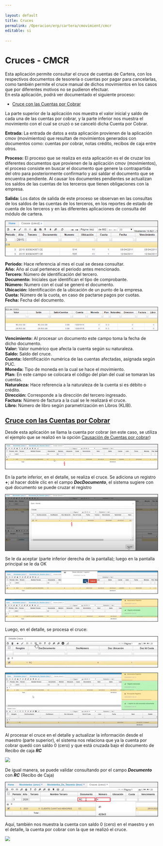 ```yaml
---

layout: default
title: Cruces
permalink: /Operacion/erp/cartera/cmovimient/cmcr
editable: si

---
```




# Cruces - CMCR



Esta aplicación permite consultar el cruce de cuentas de Cartera, con los respectivos documentos de tesorería o cuentas por pagar para cancelarlas, como también permite el cruce manual de dichos movimientos en los casos que por diferentes motivos no se pudieron efectuar.  
En esta aplicación, podrá ver documentado el siguiente proceso:  

- [Cruce con las Cuentas por Cobrar](http://docs.oasiscom.com/Operacion/erp/cartera/cmovimient/cmcr#cruce-con-las-cuentas-por-cobrar) 

La parte superior de la aplicación nos muestra el valor inicial y saldo de cada una de las cuentas por cobrar, y la parte inferior nos muestra el movimiento con el cual se cruzó o se canceló dicha Cuenta por Cobrar.  



**Entrada:** La entrada de datos a esta aplicación provienen de la aplicación cmov (movimientos) que resultan de movimientos generados con documentos como: cuentas por cobrar, notas crédito, recibos de caja entre otros.  



**Proceso:** El proceso que se realiza en esta aplicación es el de cruzar los diferentes documentos que provienen de la aplicación cmov (movimientos), el proceso consiste en buscar el documento que genere la contrapartida del otro para posteriormente confirmarlo y así saldar el documento que se encuentra pendiente. Al causar los documentes pendientes se actualizan los saldos de las cuentas de los terceros que tienen obligaciones con la empresa.  



**Salida:** Los datos de salida de este proceso se observan en las consultas de los saldos de las cuentas de los terceros, en los reportes de estado de cuenta de los terceros y en las diferentes aplicaciones de consulta del módulo de cartera.  





![](CMCR1.png)





**Periodo:** Hace referencia al mes el cual se desea consultar.  
**Año:** Año al cual pertenece el periodo antes mencionado.  
**Tercero:** Número de identificación del tercero.  
**Documento:** Iniciales que identifican el tipo de comprobante.  
**Número:** Numero con el cual se generó el documento.  
**Ubicación:** Identificación de la ubicación de un punto de la empresa.  
**Cuota:** Número de la cuota, en caso de pactarse pagos por cuotas.  
**Fecha:** Fecha del documento.  





![](CMCR2.png)





**Vencimiento:** Al procesar un documento este campo toma la fecha de dicho documento.  
**Valor:** Valor numérico que afecta la cuenta según su naturaleza.  
**Saldo:** Saldo del cruce.  
**Cuenta:** Identificación numérica de las cuentas afectadas, asignada según PUC.  
**Moneda:** Tipo de moneda en la cual se hace el movimiento.  
**Plan:** En este campo se colocara el código del plan del cual se tomaran las cuentas.  
**Naturaleza:** Hace referencia a la naturaleza de la cuenta si es débito o crédito.  
**Dirección:** Corresponde a la dirección del tercero ingresado.  
**Factura:** Número de factura a la cual se le realizará el cruce.  
**Libro:** Número de libro según parametrización en Libros (KLIB).  


## [Cruce con las Cuentas por Cobrar](http://docs.oasiscom.com/Operacion/erp/cartera/cmovimient/cmcr#cruce-con-las-cuentas-por-cobrar)  

Desde esta aplicación se llama la cuenta por cobrar (en este caso, se utiliza el ejemplo que se realizó en la opción [Causación de Cuentas por cobrar](http://docs.oasiscom.com/Operacion/erp/cartera/cmovimient/cmov#causacion-de-cuentas-por-cobrar))  

![](cmcr3.png)  

En la parte inferior, en el detalle, se realiza el cruce.  Se adiciona un registro **+**; al hacer doble clic en el campo **_DocDocumento_**, el sistema sugiere con qué documento se puede cruzar el registro  

![](cmcr4.png)  

Se le da aceptar (parte inferior derecha de la pantalla); luego en la pantalla principal se le da OK  

![](cmcr5.png)  

![](cmcr6.png)  

Luego, en el detalle, se procesa el cruce:  

![](cmcr7.png)  

![](cmcr8.png)  

Al procesar el cruce en el detalle y actualizar la información desde el maestro (parte superior), el sistema nos relaciona que ya la cuenta por cobrar quedó con saldo 0 (cero) y que está cruzada bajo el documento de Recibo de caja **_RC_**  

![](crcm9.png)  

De igual manera, se puede validar consultando por el campo **_Documento_** con **_RC_** (Recibo de Caja)  

![](cmcr10.png)  

Aquí, también nos muestra la cuenta con saldo 0 (cero) en el maestro y en el detalle, la cuenta por cobrar con la que se realizó el cruce.  

![](cmcr11.png)





